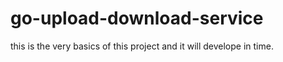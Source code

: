 # go-upload-download-service

this is the very basics of this project and it will develope in time.
